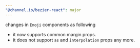 ```yaml
---
"@channel.io/bezier-react": major
---
```


changes in `Emoji` components as following

- it now supports common margin props.
- it does not support `as` and `interpolation` props any more.
